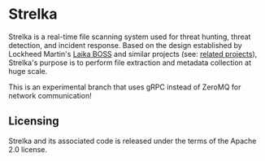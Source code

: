 # Strelka
Strelka is a real-time file scanning system used for threat hunting, threat detection, and incident response. Based on the design established by Lockheed Martin's [Laika BOSS](https://github.com/lmco/laikaboss) and similar projects (see: [related projects](#related-projects)), Strelka's purpose is to perform file extraction and metadata collection at huge scale.

This is an experimental branch that uses gRPC instead of ZeroMQ for network communication!

## Licensing
Strelka and its associated code is released under the terms of the Apache 2.0 license.
